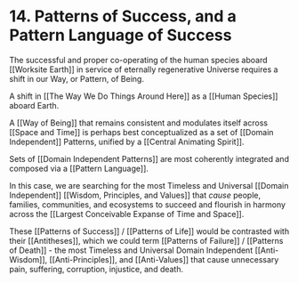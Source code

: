 # 14. Patterns of Success, and a Pattern Language of Success

The successful and proper co-operating of the human species aboard [[Worksite Earth]] in service of eternally regenerative Universe requires a shift in our Way, or Pattern, of Being. 

A shift in [[The Way We Do Things Around Here]] as a [[Human Species]] aboard Earth. 

A [[Way of Being]] that remains consistent and modulates itself across [[Space and Time]] is perhaps best conceptualized as a set of [[Domain Independent]] Patterns, unified by a [[Central Animating Spirit]]. 

Sets of [[Domain Independent Patterns]] are most coherently integrated and composed via a [[Pattern Language]]. 

In this case, we are searching for the most Timeless and Universal [[Domain Independent]] [[Wisdom, Principles, and Values]] that *cause* people, families, communities, and ecosystems to succeed and flourish in harmony across the [[Largest Conceivable Expanse of Time and Space]]. 

 These [[Patterns of Success]] / [[Patterns of Life]] would be contrasted with their [[Antitheses]], which we could term [[Patterns of Failure]] / [[Patterns of Death]] - the most Timeless and Universal Domain Independent [[Anti-Wisdom]], [[Anti-Principles]], and [[Anti-Values]] that cause unnecessary pain, suffering, corruption, injustice, and death. 


